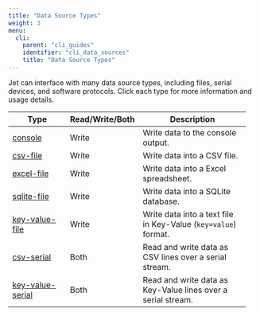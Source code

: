 ```yaml
---
title: "Data Source Types"
weight: 3
menu:
  cli:
    parent: "cli_guides"
    identifier: "cli_data_sources"
    title: "Data Source Types"
---
```


Jet can interface with many data source types, including files, serial devices, and software protocols. Click each type for more information and usage details.

<table class="bp3-html-table bp3-html-table-bordered bp3-html-table-condensed bp3-html-table-striped" style="width: 100%">
  <thead>
    <tr>
      <th style="width: 100px;">Type</th>
      <th style="width: 100px;">Read/Write/Both</th>
      <th style="width: 200px;">Description</th>
    </tr>
  </thead>
  <tbody>
    <tr>
      <td><a href="/cli/guides/data_sources/console">console</a></td>
      <td>Write</td>
      <td>Write data to the console output.</td>
    </tr>
    <tr>
      <td><a href="/cli/guides/data_sources/csv-file">csv-file</a></td>
      <td>Write</td>
      <td>Write data into a CSV file.</td>
    </tr>
    <tr>
      <td><a href="/cli/guides/data_sources/excel-file">excel-file</a></td>
      <td>Write</td>
      <td>Write data into a Excel spreadsheet.</td>
    </tr>
    <tr>
      <td><a href="/cli/guides/data_sources/sqlite-file">sqlite-file</a></td>
      <td>Write</td>
      <td>Write data into a SQLite database.</td>
    </tr>
    <tr>
      <td><a href="/cli/guides/data_sources/key-value-file">key-value-file</a></td>
      <td>Write</td>
      <td>Write data into a text file in Key-Value (<code>key=value</code>) format.</td>
    </tr>
    <tr>
      <td><a href="/cli/guides/data_sources/csv-serial">csv-serial</a></td>
      <td>Both</td>
      <td>Read and write data as CSV lines over a serial stream.</td>
    </tr>
    <tr>
      <td><a href="/cli/guides/data_sources/key-value-serial">key-value-serial</a></td>
      <td>Both</td>
      <td>Read and write data as Key-Value lines over a serial stream.</td>
    </tr>
  </tbody>
</table>